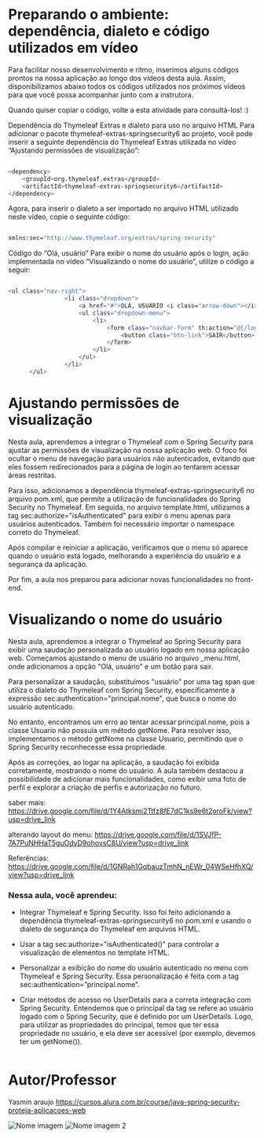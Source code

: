 # Preparando o ambiente: dependência, dialeto e código utilizados em vídeo

Para facilitar nosso desenvolvimento e ritmo, inserimos alguns códigos prontos na nossa aplicação ao longo dos vídeos desta aula. Assim, disponibilizamos abaixo todos os códigos utilizados nos próximos vídeos para que você possa acompanhar junto com a instrutora.

Quando quiser copiar o código, volte a esta atividade para consultá-los! :)

Dependência do Thymeleaf Extras e dialeto para uso no arquivo HTML
Para adicionar o pacote thymeleaf-extras-springsecurity6 ao projeto, você pode inserir a seguinte dependência do Thymeleaf Extras utilizada no vídeo “Ajustando permissões de visualização”:

```bash

<dependency>
    <groupId>org.thymeleaf.extras</groupId>
    <artifactId>thymeleaf-extras-springsecurity6</artifactId>
</dependency>

```

Agora, para inserir o dialeto a ser importado no arquivo HTML utilizado neste vídeo, copie o seguinte código:

```bash

xmlns:sec="http://www.thymeleaf.org/extras/spring-security"

```

Código do “Olá, usuário”
Para exibir o nome do usuário após o login, ação implementada no vídeo “Visualizando o nome do usuário”, utilize o código a seguir:

```bash

<ul class="nav-right">
                <li class="dropdown">
                    <a href="#">OLÁ, USUÁRIO <i class="arrow-down"></i></a>
                    <ul class="dropdown-menu">
                        <li>
                            <form class="navbar-form" th:action="@{/logout}" method="post">
                                <button class="btn-link">SAIR</button>
                            </form>
                        </li>
                    </ul>
                </li>
      </ul>

```

# Ajustando permissões de visualização

Nesta aula, aprendemos a integrar o Thymeleaf com o Spring Security para ajustar as permissões de visualização na nossa aplicação web. O foco foi ocultar o menu de navegação para usuários não autenticados, evitando que eles fossem redirecionados para a página de login ao tentarem acessar áreas restritas.

Para isso, adicionamos a dependência thymeleaf-extras-springsecurity6 no arquivo pom.xml, que permite a utilização de funcionalidades do Spring Security no Thymeleaf. Em seguida, no arquivo template.html, utilizamos a tag sec:authorize="isAuthenticated" para exibir o menu apenas para usuários autenticados. Também foi necessário importar o namespace correto do Thymeleaf.

Após compilar e reiniciar a aplicação, verificamos que o menu só aparece quando o usuário está logado, melhorando a experiência do usuário e a segurança da aplicação.

Por fim, a aula nos preparou para adicionar novas funcionalidades no front-end.


# Visualizando o nome do usuário

Nesta aula, aprendemos a integrar o Thymeleaf ao Spring Security para exibir uma saudação personalizada ao usuário logado em nossa aplicação web. Começamos ajustando o menu de usuário no arquivo _menu.html, onde adicionamos a opção "Olá, usuário" e um botão para sair.

Para personalizar a saudação, substituímos "usuário" por uma tag span que utiliza o dialeto do Thymeleaf com Spring Security, especificamente a expressão sec:authentication="principal.nome", que busca o nome do usuário autenticado.

No entanto, encontramos um erro ao tentar acessar principal.nome, pois a classe Usuario não possuía um método getNome. Para resolver isso, implementamos o método getNome na classe Usuario, permitindo que o Spring Security reconhecesse essa propriedade.

Após as correções, ao logar na aplicação, a saudação foi exibida corretamente, mostrando o nome do usuário. A aula também destacou a possibilidade de adicionar mais funcionalidades, como exibir uma foto de perfil e explorar a criação de perfis e autorização no futuro.


saber mais: https://drive.google.com/file/d/1Y4Atksmi2Ttfz8fE7dC1ks9e6t2oroFk/view?usp=drive_link


alterando layout do menu: https://drive.google.com/file/d/1SVJfP-7A7PuNHHaT5guOdvD9ohovsC8U/view?usp=drive_link


Referências: https://drive.google.com/file/d/1GNRah1GqbauzTmhN_nEWr_04WSeHfhXQ/view?usp=drive_link





### Nessa aula, você aprendeu:

- Integrar Thymeleaf e Spring Security. Isso foi feito adicionando a dependência thymeleaf-extras-springsecurity6 no pom.xml e usando o dialeto de segurança do Thymeleaf em arquivos HTML.

- Usar a tag sec:authorize="isAuthenticated()" para controlar a visualização de elementos no template HTML.

- Personalizar a exibição do nome do usuário autenticado no menu com Thymeleaf e Spring Security. Essa personalização é feita com a tag sec:authentication=”principal.nome”.

- Criar métodos de acesso no UserDetails para a correta integração com Spring Security. Entendemos que o principal da tag se refere ao usuário logado com o Spring Security, que é definido por um UserDetails. Logo, para utilizar as propriedades do principal, temos que ter essa propriedade no usuário, e ela deve ser acessível (por exemplo, devemos ter um getNome()).


```bash

```

# Autor/Professor

Yasmin araujo
https://cursos.alura.com.br/course/java-spring-security-proteja-aplicacoes-web

![Nome imagem](link) ![Nome imagem 2](link)


